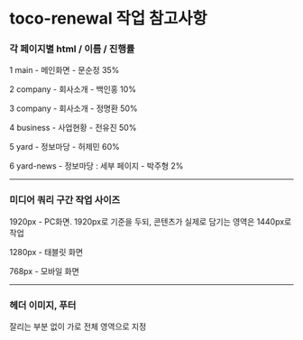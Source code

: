 # toco-renewal 작업 참고사항


### 각 페이지별 html / 이름 / 진행률

1 main - 메인화면 - 문순정 35%

2 company - 회사소개 - 백인홍 10%

3 company - 회사소개 - 정명환 50%

4 business - 사업현황 - 전유진 50%

5 yard - 정보마당 - 허제민 60%

6 yard-news - 정보마당 : 세부 페이지 - 박주형 2%

---

### 미디어 쿼리 구간 작업 사이즈

1920px - PC화면. 1920px로 기준을 두되, 콘텐츠가 실제로 담기는 영역은 1440px로 작업

1280px - 태블릿 화면

768px - 모바일 화면

---

### 헤더 이미지, 푸터

잘리는 부분 없이 가로 전체 영역으로 지정
